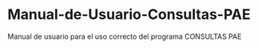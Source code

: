 # Manual-de-Usuario-Consultas-PAE
Manual de usuario para el uso correcto del programa CONSULTAS PAE
